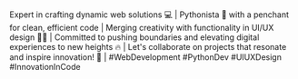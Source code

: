  Expert in crafting dynamic web solutions 💻 | Pythonista 🐍 with a penchant for clean, efficient code | Merging creativity with functionality in UI/UX design 🎨✨ | Committed to pushing boundaries and elevating digital experiences to new heights 🔥 | Let's collaborate on projects that resonate and inspire innovation! 🚀 | #WebDevelopment #PythonDev #UIUXDesign #InnovationInCode

<!---
haleemakintayo/haleemakintayo is a ✨ special ✨ repository because its `README.md` (this file) appears on your GitHub profile.
You can click the Preview link to take a look at your changes.
--->
